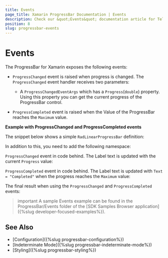 ```yaml
---
title: Events
page_title: Xamarin ProgressBar Documentation | Events
description: Check our &quot;Events&quot; documentation article for Telerik ProgressBar for Xamarin control.
position: 8
slug: progressbar-events
---
```


# Events

The ProgressBar for Xamarin exposes the following events:

* `ProgressChanged` event is raised when progress is changed. The `ProgressChanged` event handler receives two parameters:

	* A `ProgressChangedEventArgs` which has a `Progress`(`double`) property. Using this property you can get the current progress of the ProgressBar control.

* `ProgressCompleted` event is raised when the Value of the ProgressBar reaches the `Maximum` value.


**Example with ProgressChanged and ProgressCompleted events**

The snippet below shows a simple `RadLinearProgressBar` definition:

<snippet id='progressbar-events'/>

In addition to this, you need to add the following namespace:

<snippet id='xmlns-telerikprimitives'/>

`ProgressChanged` event in code behind. The Label text is updated with the current `Progress` value:

<snippet id='progressbar-progresschanged-event'/>

`ProgressCompleted` event in code behind. The Label text is updated with `Text = "Completed"` when the progress reaches the `Maximum` value:

<snippet id='progressbar-progresscompleted-event'/>

The final result when using the `ProgressChanged` and `ProgressCompleted` events:

>important A sample Events example can be found in the ProgressBar/Events folder of the [SDK Samples Browser application]({%slug developer-focused-examples%}).

## See Also

- [Configuration]({%slug progressbar-configuration%})
- [Indeterminate Mode]({%slug progressbar-indeterminate-mode%})
- [Styling]({%slug progressbar-styling%})

